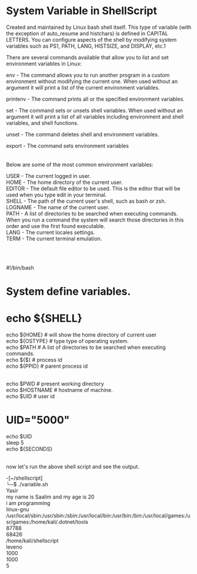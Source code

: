 <h1>System Variable in ShellScript</h1>

<p>Created and maintained by Linux bash shell itself. This type of variable (with the exception of auto_resume and histchars) is defined in CAPITAL LETTERS. You can configure aspects of the shell by modifying system variables such as PS1, PATH, LANG, HISTSIZE, and DISPLAY, etc.1<br>

There are several commands available that allow you to list and set environment variables in Linux:<br>

env - The command allows you to run another program in a custom environment without modifying the current one. When used without an argument it will print a list of the current environment variables.<br>

printenv - The command prints all or the specified environment variables.<br>

set - The command sets or unsets shell variables. When used without an argument it will print a list of all variables including environment and shell variables, and shell functions.<br>

unset - The command deletes shell and environment variables.<br>

export - The command sets environment variables<br>
<br>
<br>
Below are some of the most common environment variables:<br>

USER - The current logged in user.<br>
HOME - The home directory of the current user.<br>
EDITOR - The default file editor to be used. This is the editor that will be used when you type edit in your terminal.<br>
SHELL - The path of the current user's shell, such as bash or zsh.<br>
LOGNAME - The name of the current user.<br>
PATH - A list of directories to be searched when executing commands. When you run a command the system will search those directories in this order and use the first found executable.<br>
LANG - The current locales settings.<br>
TERM - The current terminal emulation.<br>


<br>
<br>


#!/bin/bash<br>
# System define variables.<br>
# echo ${SHELL}<br>
echo ${HOME} # will show the home directory of current user<br>
echo ${OSTYPE} # type type of operating system.<br>
echo $PATH # A list of directories to be searched when executing commands.<br>
echo ${$} # process id<br>
echo ${PPID} # parent process id<br>
<br>

echo $PWD # present working directory<br>
echo $HOSTNAME # hostname of machine.<br>
echo $UID # user id<br>
# UID="5000"<br>
echo $UID<br>
sleep 5<br>
echo ${SECONDS}<br>
<br>


now let's run the above shell script and see the output.<br>

-[~/shellscript]<br>
└─$ ./variable.sh<br>
Yasir<br>
my name is Saalim and my age is 20<br>
i am programming<br>
linux-gnu<br>
/usr/local/sbin:/usr/sbin:/sbin:/usr/local/bin:/usr/bin:/bin:/usr/local/games:/usr/games:/home/kali/.dotnet/tools<br>
87788<br>
68426<br>
/home/kali/shellscript<br>
leveno<br>
1000<br>
1000<br>
5<br>








</p>